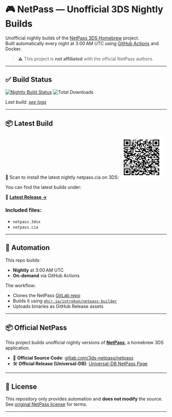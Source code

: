 # 🎮 NetPass — Unofficial 3DS Nightly Builds

Unofficial nightly builds of the [NetPass 3DS Homebrew](https://gitlab.com/3ds-netpass/netpass) project.  
Built automatically every night at 3:00 AM UTC using [GitHub Actions](.github/workflows/build.yml) and Docker.

> ⚠️ This project is **not affiliated** with the official NetPass authors.

---

## ✅ Build Status

[![Nightly Build Status](https://github.com/introkun/netpass-nightly-builds/actions/workflows/build.yml/badge.svg)](https://github.com/introkun/netpass-nightly-builds/actions)
![Total Downloads](https://img.shields.io/github/downloads/introkun/netpass-nightly-builds/total)

_Last build: [see logs](https://github.com/introkun/netpass-nightly-builds/actions/workflows/build.yml)_

---

## 📦 Latest Build

📱 Scan to install the latest nightly netpass.cia on 3DS:
![Install with FBI](https://github.com/introkun/netpass-nightly-builds/raw/main/qr/latest.png)

You can find the latest builds under:

🔗 [**Latest Release →**](https://github.com/introkun/netpass-nightly-builds/releases/latest)

### Included files:
- `netpass.3dsx`
- `netpass.cia`

---

## 🔄 Automation

This repo builds:
- **Nightly** at 3:00 AM UTC
- **On-demand** via GitHub Actions

The workflow:
- Clones the NetPass [GitLab repo](https://gitlab.com/3ds-netpass/netpass)
- Builds it using [`ghcr.io/introkun/netpass-builder`](https://github.com/introkun/netpass-docker-builder)
- Uploads binaries as GitHub Release assets

---

## 📦 Official NetPass

This project builds unofficial nightly versions of [**NetPass**](https://gitlab.com/3ds-netpass/netpass), a homebrew 3DS application.

- 🔗 **Official Source Code**: [gitlab.com/3ds-netpass/netpass](https://gitlab.com/3ds-netpass/netpass)
- 🛠 **Official Release (Universal-DB)**: [Universal-DB NetPass Page](https://db.universal-team.net/3ds/netpass)

---

## 📜 License

This repository only provides automation and **does not modify** the source.  
See [original NetPass license](https://gitlab.com/3ds-netpass/netpass/-/blob/main/LICENSE) for terms.

---
